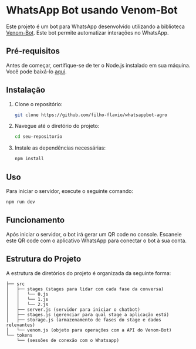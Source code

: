 # WhatsApp Bot usando Venom-Bot

Este projeto é um bot para WhatsApp desenvolvido utilizando a biblioteca [Venom-Bot](https://github.com/orkestral/venom). Este bot permite automatizar interações no WhatsApp.

## Pré-requisitos

Antes de começar, certifique-se de ter o Node.js instalado em sua máquina. Você pode baixá-lo [aqui](https://nodejs.org/).

## Instalação

1. Clone o repositório:

   ```sh
   git clone https://github.com/filho-flavio/whatsappbot-agro
   ```

2. Navegue até o diretório do projeto:

   ```sh
   cd seu-repositorio
   ```

3. Instale as dependências necessárias:

   ```sh
   npm install
   ```

## Uso

Para iniciar o servidor, execute o seguinte comando:

```sh
npm run dev
```

## Funcionamento

Após iniciar o servidor, o bot irá gerar um QR code no console. Escaneie este QR code com o aplicativo WhatsApp para conectar o bot à sua conta.

## Estrutura do Projeto

A estrutura de diretórios do projeto é organizada da seguinte forma:

```
├── src
│   ├── stages (stages para lidar com cada fase da conversa)
│   │   └── 0.js
│   │   └── 1.js
│   │   └── 2.js
│   ├── server.js (servidor para iniciar o chatbot)
│   ├── stages.js (gerenciar para qual stage a aplicação está)
│   ├── storage.js (armazenamento de fases do stage e dados       relevantes)
│   └── venom.js (objeto para operações com a API do Venom-Bot)
└── tokens
    └── (sessões de conexão com o Whatsapp)
```
